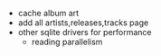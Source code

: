 - cache album art
- add all artists,releases,tracks page
- other sqlite drivers for performance
    - reading parallelism
